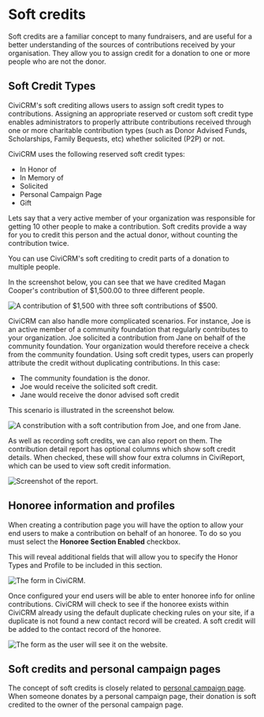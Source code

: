 # Soft credits

Soft credits are a familiar concept to many fundraisers, and are useful
for a better understanding of the sources of contributions received by
your organisation. They allow you to assign credit for a donation to
one or more people who are not the donor.

## Soft Credit Types

CiviCRM's soft crediting allows users to assign soft credit types to
contributions. Assigning an appropriate reserved or custom soft credit
type enables administrators to properly attribute contributions received
through one or more charitable contribution types (such as Donor Advised
Funds, Scholarships, Family Bequests, etc) whether solicited (P2P) or
not.

CiviCRM uses the following reserved soft credit types:

-   In Honor of
-   In Memory of
-   Solicited
-   Personal Campaign Page
-   Gift

Lets say that a very active member of your organization was responsible
for getting 10 other people to make a contribution. Soft credits
provide a way for you to credit this person and the actual donor,
without counting the contribution twice.

You can use CiviCRM's soft crediting to credit parts of a donation to
multiple people.

In the screenshot below, you can see that we have credited Magan
Cooper's contribution of $1,500.00 to three different people.

![A contribution of $1,500 with three soft contributions of $500.](/img/soft-credit-donation-1.png)

CiviCRM can also handle more complicated scenarios. For instance, Joe is
an active member of a community foundation that regularly contributes to
your organization. Joe solicited a contribution from Jane on behalf of
the community foundation. Your organization would therefore receive a
check from the community foundation. Using soft credit types, users can
properly attribute the credit without duplicating contributions. In this
case:

-   The community foundation is the donor.
-   Joe would receive the solicited soft credit.
-   Jane would receive the donor advised soft credit

This scenario is illustrated in the screenshot below.

![A constribution with a soft contribution from Joe, and one from Jane.](/img/soft-credit-donation-2.png)

As well as recording soft credits, we can also report on them. The
contribution detail report has optional columns which show soft credit
details. When checked, these will show four extra columns in CiviReport, which
can be used to view soft credit information.

![Screenshot of the report.](/img/z_sprint14_contributions_soft_credit.png)



## Honoree information and profiles

When creating a contribution page you will have the option to allow your
end users to make a contribution on behalf of an honoree. To do so you
must select the **Honoree Section Enabled** checkbox.

This will reveal additional fields that will allow you to specify the
Honor Types and Profile to be included in this section.

![The form in CiviCRM.](/img/z-sprint14_honoree_section.png)

Once configured your end users will be able to enter honoree info for
online contributions. CiviCRM will check to see if the honoree exists
within CiviCRM already using the default duplicate checking rules on
your site, if a duplicate is not found a new contact record will be
created. A soft credit will be added to the contact record of the
honoree.

![The form as the user will see it on the website.](/img/soft-credit-honoree-info.png)

## Soft credits and personal campaign pages

The concept of soft credits is closely related to
[personal campaign page](../contributions/personal-campaign-pages). When someone donates by a
personal campaign page, their donation is soft credited to the owner of
the personal campaign page.
